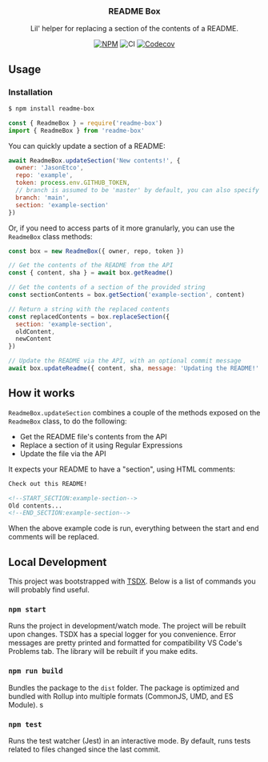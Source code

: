 <h3 align="center">README Box</h3>
<p align="center">Lil' helper for replacing a section of the contents of a README.<p>
<p align="center"><a href="https://npmjs.com/package/readme-box"><img src="https://badgen.net/npm/v/readme-box" alt="NPM"></a> <img alt="CI" src="https://github.com/JasonEtco/readme-box/workflows/CI/badge.svg" /> <a href="https://codecov.io/gh/JasonEtco/readme-box/"><img src="https://badgen.now.sh/codecov/c/github/JasonEtco/readme-box" alt="Codecov"></a></p>

## Usage

### Installation

```sh
$ npm install readme-box
```

```js
const { ReadmeBox } = require('readme-box')
import { ReadmeBox } from 'readme-box'
```

You can quickly update a section of a README:

```js
await ReadmeBox.updateSection('New contents!', {
  owner: 'JasonEtco',
  repo: 'example',
  token: process.env.GITHUB_TOKEN,
  // branch is assumed to be 'master' by default, you can also specify `branch: 'main'`
  branch: 'main',
  section: 'example-section'
})
```

Or, if you need to access parts of it more granularly, you can use the `ReadmeBox` class methods:

```js
const box = new ReadmeBox({ owner, repo, token })

// Get the contents of the README from the API
const { content, sha } = await box.getReadme()

// Get the contents of a section of the provided string
const sectionContents = box.getSection('example-section', content)

// Return a string with the replaced contents
const replacedContents = box.replaceSection({
  section: 'example-section',
  oldContent,
  newContent
})

// Update the README via the API, with an optional commit message
await box.updateReadme({ content, sha, message: 'Updating the README!' })
```

## How it works

`ReadmeBox.updateSection` combines a couple of the methods exposed on the `ReadmeBox` class, to do the following:

- Get the README file's contents from the API
- Replace a section of it using Regular Expressions
- Update the file via the API

It expects your README to have a "section", using HTML comments:

```html
Check out this README!

<!--START_SECTION:example-section-->
Old contents...
<!--END_SECTION:example-section-->
```

When the above example code is run, everything between the start and end comments will be replaced.

## Local Development

This project was bootstrapped with [TSDX](https://github.com/jaredpalmer/tsdx). Below is a list of commands you will probably find useful.

### `npm start`

Runs the project in development/watch mode. The project will be rebuilt upon changes. TSDX has a special logger for you convenience. Error messages are pretty printed and formatted for compatibility VS Code's Problems tab. The library will be rebuilt if you make edits.

### `npm run build`

Bundles the package to the `dist` folder.
The package is optimized and bundled with Rollup into multiple formats (CommonJS, UMD, and ES Module).
s

### `npm test`

Runs the test watcher (Jest) in an interactive mode.
By default, runs tests related to files changed since the last commit.
